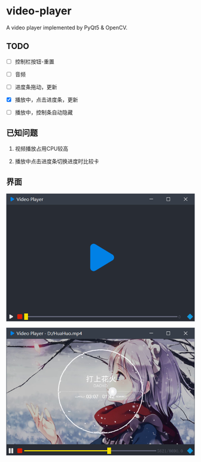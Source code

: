 # video-player

A video player implemented by PyQt5 & OpenCV.

## TODO

- [ ] 控制栏按钮-重置

- [ ] 音频

- [ ] 进度条拖动，更新

- [x] 播放中，点击进度条，更新

- [ ] 播放中，控制条自动隐藏


## 已知问题

1. 视频播放占用CPU较高

2. 播放中点击进度条切换进度时比较卡


## 界面

![interface](images/interface.png)

![playing](images/playing.png)
